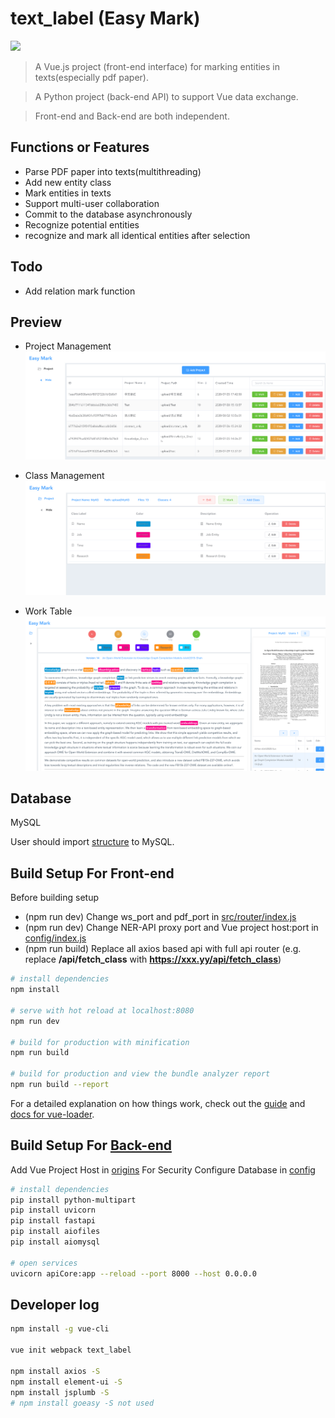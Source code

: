 # text_label (Easy Mark)

![](https://img.shields.io/badge/Status-Developed-brightgreen.svg)

> A Vue.js project (front-end interface) for marking entities in texts(especially pdf paper).

> A Python project (back-end API) to support Vue data exchange.

> Front-end and Back-end are both independent.

## Functions or Features
- Parse PDF paper into texts(multithreading)
- Add new entity class
- Mark entities in texts
- Support multi-user collaboration
- Commit to the database asynchronously
- Recognize potential entities
- recognize and mark all identical entities after selection

## Todo
- Add relation mark function


## Preview
- Project Management
![](easy_mark1.png)

- Class Management
![](easy_mark2.png)

- Work Table
![](easy_mark3.png)


## Database
MySQL

User should import [structure](label_sys.sql) to MySQL.


## Build Setup For Front-end
Before building setup

- (npm run dev) Change ws_port and pdf_port in [src/router/index.js](src/router/index.js)
- (npm run dev) Change NER-API proxy port and Vue project host:port in [config/index.js](config/index.js)
- (npm run build) Replace all axios based api with full api router (e.g. replace **/api/fetch_class** with **https://xxx.yy/api/fetch_class**)

``` bash
# install dependencies
npm install

# serve with hot reload at localhost:8080
npm run dev

# build for production with minification
npm run build

# build for production and view the bundle analyzer report
npm run build --report
```

For a detailed explanation on how things work, check out the [guide](http://vuejs-templates.github.io/webpack/) and [docs for vue-loader](http://vuejs.github.io/vue-loader).

## Build Setup For [Back-end](textlabel_backend)

Add Vue Project Host in [origins](textlabel_backend/apiCore.py) For Security
Configure Database in [config](textlabel_backend/async_db.py)

```bash
# install dependencies
pip install python-multipart
pip install uvicorn
pip install fastapi
pip install aiofiles
pip install aiomysql

# open services
uvicorn apiCore:app --reload --port 8000 --host 0.0.0.0
```

## Developer log
```bash
npm install -g vue-cli

vue init webpack text_label

npm install axios -S
npm install element-ui -S
npm install jsplumb -S
# npm install goeasy -S not used
```
